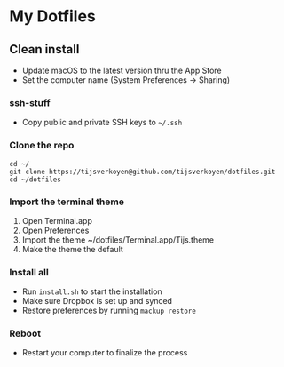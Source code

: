 # My Dotfiles

## Clean install

* Update macOS to the latest version thru the App Store
* Set the computer name (System Preferences -> Sharing)

### ssh-stuff

* Copy public and private SSH keys to `~/.ssh`

### Clone the repo

    cd ~/ 
    git clone https://tijsverkoyen@github.com/tijsverkoyen/dotfiles.git
    cd ~/dotfiles


### Import the terminal theme

1. Open Terminal.app
2. Open Preferences
3. Import the theme ~/dotfiles/Terminal.app/Tijs.theme
4. Make the theme the default

### Install all

* Run `install.sh` to start the installation
* Make sure Dropbox is set up and synced
* Restore preferences by running `mackup restore`

### Reboot

* Restart your computer to finalize the process
